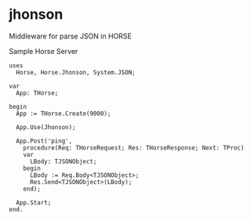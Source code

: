 # jhonson
Middleware for parse JSON in HORSE

Sample Horse Server
```delphi
uses
  Horse, Horse.Jhonson, System.JSON;

var
  App: THorse;

begin
  App := THorse.Create(9000);

  App.Use(Jhonson);

  App.Post('ping',
    procedure(Req: THorseRequest; Res: THorseResponse; Next: TProc)
    var
      LBody: TJSONObject;
    begin
      LBody := Req.Body<TJSONObject>;
      Res.Send<TJSONObject>(LBody);
    end);

  App.Start;
end.
```
